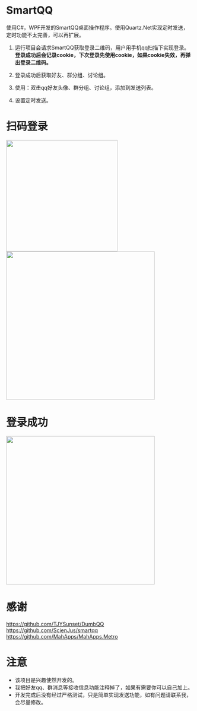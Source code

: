 # SmartQQ
  使用C#，WPF开发的SmartQQ桌面操作程序。使用Quartz.Net实现定时发送，定时功能不太完善，可以再扩展。

1. 运行项目会请求SmartQQ获取登录二维码，用户用手机qq扫描下实现登录。  
**登录成功后会记录cookie，下次登录先使用cookie，如果cookie失效，再弹出登录二维码。**

2. 登录成功后获取好友、群分组、讨论组。

3. 使用：双击qq好友头像、群分组、讨论组，添加到发送列表。

4. 设置定时发送。

# 扫码登录
<div>
<img src="https://github.com/xjt927/SmartQQ/blob/master/%E8%AF%B4%E6%98%8E%E5%9B%BE%E7%89%87/TIM%E6%88%AA%E5%9B%BE20180320174033.jpg" height="300">
<img src="https://github.com/xjt927/SmartQQ/blob/master/%E8%AF%B4%E6%98%8E%E5%9B%BE%E7%89%87/%E5%BE%AE%E4%BF%A1%E5%9B%BE%E7%89%87_20180320174303.jpg" height="400">
</div>  

#  登录成功
<img src="https://github.com/xjt927/SmartQQ/blob/master/%E8%AF%B4%E6%98%8E%E5%9B%BE%E7%89%87/%E5%BE%AE%E4%BF%A1%E5%9B%BE%E7%89%87_20180320175816.png" height="400"> 

#  感谢
https://github.com/TJYSunset/DumbQQ  
https://github.com/ScienJus/smartqq  
https://github.com/MahApps/MahApps.Metro  

# 注意
- 该项目是兴趣使然开发的。  
- 我把好友qq、群消息等接收信息功能注释掉了，如果有需要你可以自己加上。
- 开发完成后没有经过严格测试，只是简单实现发送功能，如有问题请联系我，会尽量修改。
